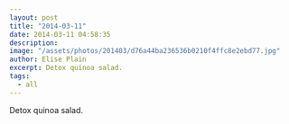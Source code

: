 ```yaml
---
layout: post
title: "2014-03-11"
date: 2014-03-11 04:58:35
description: 
image: "/assets/photos/201403/d76a44ba236536b0210f4ffc8e2ebd77.jpg"
author: Elise Plain
excerpt: Detox quinoa salad.
tags: 
  - all
---
```


Detox quinoa salad.
<p></p>
